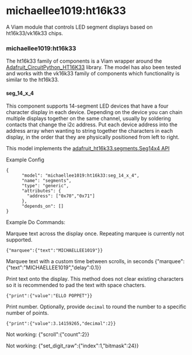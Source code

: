 # michaellee1019:ht16k33
A Viam module that controls LED segment displays based on ht16k33/vk16k33 chips.

### michaellee1019:ht16k33
The ht16k33 family of components is a Viam wrapper around the [Adafruit_CircuitPython_HT16K33](https://github.com/adafruit/Adafruit_CircuitPython_HT16K33/) library. The model has also been tested and works with the vk16k33 family of components which functionality is similar to the ht16k33.

#### seg_14_x_4
This component supports 14-segment LED devices that have a four character display in each device. Depending on the device you can chain multiple displays together on the same channel, usually by soldering contacts that change the i2c address. Put each device address into the address array when wanting to string together the characters in each display, in the order that they are physically positioned from left to right.

This model implements the [adafruit_ht16k33.segments.Seg14x4 API](https://docs.circuitpython.org/projects/ht16k33/en/latest/api.html#adafruit_ht16k33.segments.Seg14x4)

Example Config
```
{
      "model": "michaellee1019:ht16k33:seg_14_x_4",
      "name": "segments",
      "type": "generic",
      "attributes": {
        "address": ["0x70","0x71"]
      },
      "depends_on": []
}
```

Example Do Commands:

Marquee text across the display once. Repeating marquee is currently not supported.
```
{"marquee":{"text":"MICHAELLEE1019"}}
```

Marquee text with a custom time between scrolls, in seconds
{"marquee":{"text":"MICHAELLEE1019","delay":0.1}}

Print text onto the display. This method does not clear existing characters so it is recommended to pad the text with space chacters.
```
{"print":{"value":"ELLO POPPET"}}
```

Print number. Optionally, provide `decimal` to round the number to a specific number of points.
```
{"print":{"value":3.14159265,"decimal":2}}
```

Not working:
{"scroll":{"count":2}}

Not working:
{"set_digit_raw":{"index":1,"bitmask":24}}

